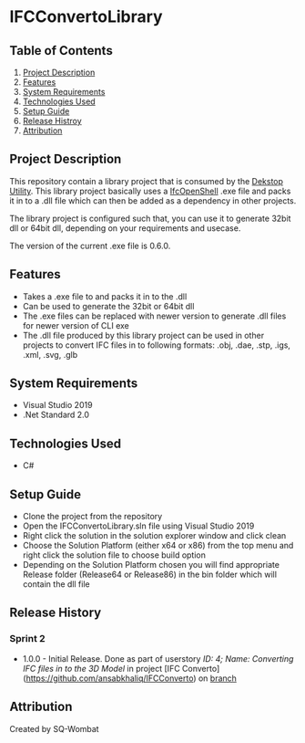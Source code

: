 # IFCConvertoLibrary
## Table of Contents
1. [Project Description](##Project-Description)
2. [Features](##Features)
3. [System Requirements](##System-Requirements)
4. [Technologies Used](##Technologies-Used)
5. [Setup Guide](##Setup-Guide)
6. [Release Histroy](##Release-History)
7. [Attribution](##Attribution)

## Project Description
This repository contain a library project that is consumed by the [Dekstop Utility](https://github.com/ansabkhaliq/IFCConverto). This library project basically uses a [IfcOpenShell](http://ifcopenshell.org/ifcconvert) .exe file and packs it in to a .dll file which can then be added as a dependency in other projects. 

The library project is configured such that, you can use it to generate 32bit dll or 64bit dll, depending on your requirements and usecase. 

The version of the current .exe file is 0.6.0. 

## Features
* Takes a .exe file to and packs it in to the .dll
* Can be used to generate the 32bit or 64bit dll
* The .exe files can be replaced with newer version to generate .dll files for newer version of CLI exe
* The .dll file produced by this library project can be used in other projects to convert IFC files in to following formats: .obj, .dae, .stp, .igs, .xml, .svg, .glb

## System Requirements
* Visual Studio 2019
* .Net Standard 2.0

## Technologies Used
* C#

## Setup Guide
* Clone the project from the repository
* Open the IFCConvertoLibrary.sln file using Visual Studio 2019
* Right click the solution in the solution explorer window and click clean
* Choose the Solution Platform (either x64 or x86) from the top menu and right click the solution file to choose build option
* Depending on the Solution Platform chosen you will find appropriate Release folder (Release64 or Release86) in the bin folder which will contain the dll file

## Release History
### Sprint 2
* 1.0.0 - Initial Release. Done as part of userstory *ID: 4; Name: Converting IFC files in to the 3D Model* in project [IFC Converto] (https://github.com/ansabkhaliq/IFCConverto) on [branch](https://github.com/ansabkhaliq/IFCConverto/tree/ConvertIFCFileTo3DModels%26ProcessTextfiles)

## Attribution
Created by SQ-Wombat
